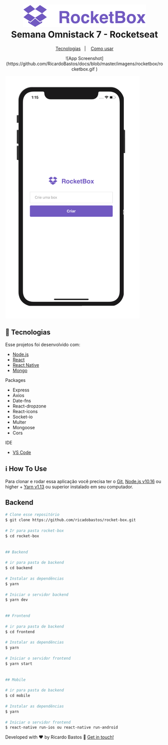 <h1 align="center">
    <img alt="Rocketbox" src="https://github.com/RicardoBastos/docs/blob/master/imagens/rocketbox/logo.svg" />
    <br>
    Semana Omnistack 7 - Rocketseat<br />
</h1>


<p align="center">
  <a href="#rocket-technologies">Tecnologias</a>&nbsp;&nbsp;&nbsp;|&nbsp;&nbsp;&nbsp;
  <a href="#information_source-how-to-use">Como usar</a>
</p>

<p align="center">
![App Screenshot](https://github.com/RicardoBastos/docs/blob/master/imagens/rocketbox/rocketbox.gif )

![App Screenshot](https://github.com/RicardoBastos/docs/blob/master/imagens/rocketbox/rocketbox-mobile.png )
</p>

## :rocket: Tecnologias

Esse projetos foi desenvolvido com:

- [Node.js][nodejs]
- [React](https://pt-br.reactjs.org/)
- [React Native](https://reactnative.dev/)
- [Mongo](http://www.mongodb.com)


Packages

- Express
- Axios
- Date-fns
- React-dropzone
- React-icons
- Socket-io
- Multer
- Mongoose
- Cors

IDE
- [VS Code][vc] 

## :information_source: How To Use

Para clonar e rodar essa aplicação você precisa ter o  [Git](https://git-scm.com), [Node.js v10.16][nodejs] ou higher + [Yarn v1.13][yarn] ou superior instalado em seu computador.


## Backend

```bash
# Clone esse repositório
$ git clone https://github.com/ricadobastos/rocket-box.git

# Ir para pasta rocket-box
$ cd rocket-box


## Backend

# ir para pasta de backend
$ cd backend

# Instalar as dependências
$ yarn

# Iniciar o servidor backend
$ yarn dev


## Frontend

# ir para pasta de backend
$ cd frontend

# Instalar as dependências
$ yarn

# Iniciar o servidor frontend
$ yarn start


## Mobile

# ir para pasta de backend
$ cd mobile

# Instalar as dependências
$ yarn

# Iniciar o servidor frontend
$ react-native run-ios ou react-native run-android
```


Developed with ♥ by Ricardo Bastos :wave: [Get in touch!](https://www.linkedin.com/in/ricardo-bastos-975592b0/)

[nodejs]: https://nodejs.org/
[yarn]: https://yarnpkg.com/
[vc]: https://code.visualstudio.com/

